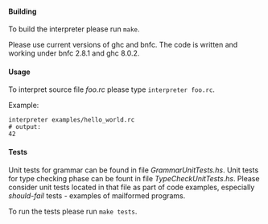 #### Building
To build the interpreter please run ```make```.

Please use current versions of ghc and bnfc. The code is written and working under bnfc 2.8.1 and ghc 8.0.2.

#### Usage
To interpret source file *foo.rc* please type ```interpreter foo.rc```.

Example:
```
interpreter examples/hello_world.rc
# output:
42
```

#### Tests
Unit tests for grammar can be found in file *GrammarUnitTests.hs*. Unit tests for type checking phase can be fount in file *TypeCheckUnitTests.hs*. Please consider unit tests located in that file as part of code examples, especially *should-fail* tests - examples of mailformed programs.

To run the tests please run ```make tests```.
